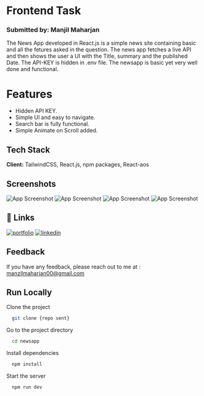 
# Frontend Task
### Submitted by: Manjil Maharjan

The News App developed in React.js is a simple news site containing basic and all the fetures asked in the question. The news app fetches a live API and then shows the user a UI with the Title, summary and the published Date. The API-KEY is hidden in .env file. The newsapp is basic yet very well done and functional.

# Features
- Hidden API KEY.
- Simple UI and easy to navigate.
- Search bar is fully functional.
- Simple Animate on Scroll added.



## Tech Stack
**Client:** TailwindCSS, React.js, npm packages, React-aos


## Screenshots

![App Screenshot](/newsapp/public/screenshots/aos.png )
![App Screenshot](/newsapp/public/screenshots/api.png )
![App Screenshot](/newsapp/public/screenshots/HiidenKey.png )
![App Screenshot](/newsapp/public/screenshots/search.png )



## 🔗 Links
[![portfolio](https://img.shields.io/badge/my_portfolio-000?style=for-the-badge&logo=ko-fi&logoColor=white)](https://manjilmaharjan-portfolio.netlify.app/)
[![linkedin](https://img.shields.io/badge/linkedin-0A66C2?style=for-the-badge&logo=linkedin&logoColor=white)](https://www.linkedin.com/in/manjil-maharjan/)



## Feedback

If you have any feedback, please reach out to me at :
manzilmaharjan00@gmail.com

## Run Locally

Clone the project

```bash
  git clone {repo sent}
```

Go to the project directory

```bash
  cd newsapp
```

Install dependencies

```bash
  npm install
```

Start the server

```bash
  npm run dev
```

